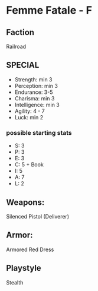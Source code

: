 # Femme Fatale - F

## Faction

Railroad

## SPECIAL

- Strength: min 3
- Perception: min 3
- Endurance: 3-5
- Charisma: min 3
- Intelligence: min 3
- Agility: 4 - 7
- Luck: min 2

### possible starting stats

- S: 3
- P: 3
- E: 3
- C: 5 + Book
- I: 5
- A: 7
- L: 2

## Weapons:

Silenced Pistol (Deliverer)

## Armor:

Armored Red Dress

## Playstyle

Stealth
